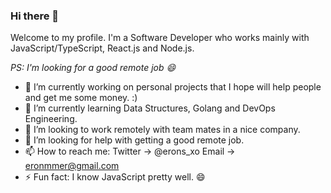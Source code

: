 ### Hi there 👋

Welcome to my profile. I'm a Software Developer who works mainly with JavaScript/TypeScript, React.js and Node.js.

*PS: I'm looking for a good remote job 😄*

<!--
**Eronmmer/Eronmmer** is a ✨ _special_ ✨ repository because its `README.md` (this file) appears on your GitHub profile.
-->

- 🔭 I’m currently working on personal projects that I hope will help people and get me some money. :)
- 🌱 I’m currently learning Data Structures, Golang and DevOps Engineering. 
- 👯 I’m looking to work remotely with team mates in a nice company. 
- 🤔 I’m looking for help with getting a good remote job.
- 📫 How to reach me: Twitter -> @erons_xo Email -> eronmmer@gmail.com
- ⚡ Fun fact: I know JavaScript pretty well. 😄
